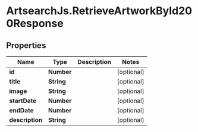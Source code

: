 # ArtsearchJs.RetrieveArtworkById200Response

## Properties

Name | Type | Description | Notes
------------ | ------------- | ------------- | -------------
**id** | **Number** |  | [optional] 
**title** | **String** |  | [optional] 
**image** | **String** |  | [optional] 
**startDate** | **Number** |  | [optional] 
**endDate** | **Number** |  | [optional] 
**description** | **String** |  | [optional] 


